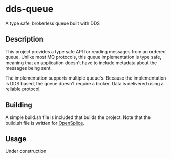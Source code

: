 # dds-queue
A type safe, brokerless queue built with DDS

## Description
This project provides a type safe API for reading messages from an ordered queue. Unlike most MQ protocols, this queue implementation is type safe, meaning that an application doesn't have to include metadata about the messages being sent.

The implementation supports multiple queue's. Because the implementation is DDS based, the queue doesn't require a broker. Data is
delivered using a reliable protocol.

## Building
A simple build.sh file is included that builds the project. Note that the build.sh file is written for [OpenSplice](https://github.com/PrismTech/opensplice).

## Usage
Under construction

